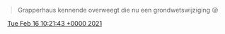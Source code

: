 > Grapperhaus kennende overweegt die nu een grondwetswijziging 😜

<img src="../../media/tweet.ico" width="12" /> [Tue Feb 16 10:21:43 +0000 2021](https://twitter.com/DromerDenker/status/1361621775851913217)
